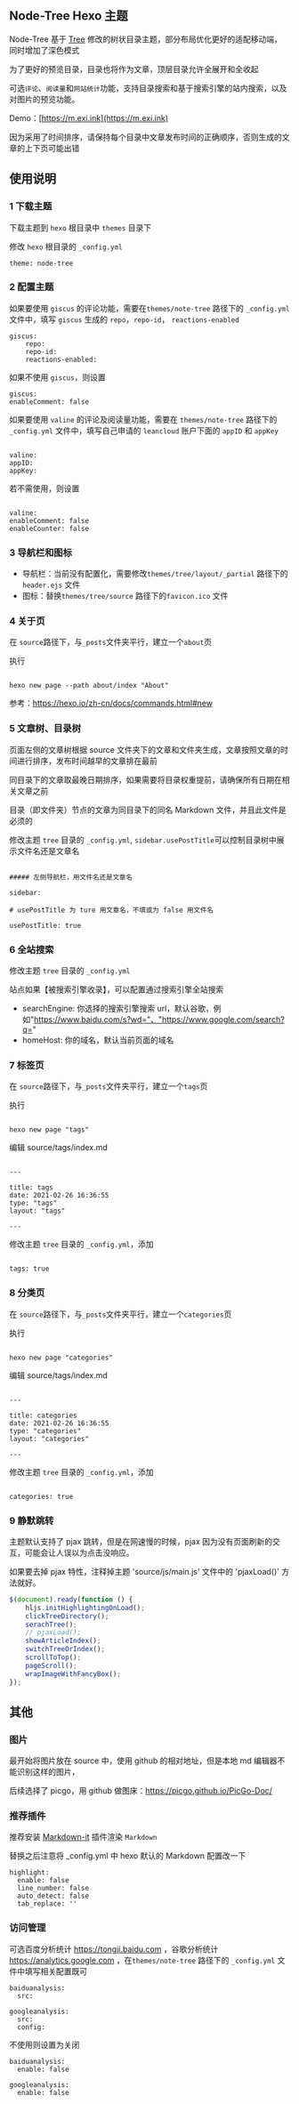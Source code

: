 ## Node-Tree Hexo 主题

Node-Tree 基于 [Tree](https://github.com/wujun234/hexo-theme-tree) 修改的树状目录主题，部分布局优化更好的适配移动端，同时增加了深色模式

为了更好的预览目录，目录也将作为文章，顶层目录允许全展开和全收起

可选`评论`、`阅读量`和`网站统计`功能，支持目录搜索和基于搜索引擎的站内搜索，以及对图片的预览功能。

Demo：[https://m.exi.ink](https://m.exi.ink)

因为采用了时间排序，请保持每个目录中文章发布时间的正确顺序，否则生成的文章的上下页可能出错

## 使用说明

### 1 下载主题

下载主题到 `hexo` 根目录中 `themes` 目录下

修改 `hexo` 根目录的 `_config.yml`

```
theme: node-tree
```

### 2 配置主题

如果要使用 `giscus` 的评论功能，需要在`themes/note-tree` 路径下的 `_config.yml` 文件中，填写 `giscus` 生成的 `repo`，`repo-id`， `reactions-enabled`

```
giscus:
    repo:
    repo-id:
    reactions-enabled:
```

如果不使用 `giscus`，则设置

```
giscus:
enableComment: false

```

如果要使用 `valine` 的评论及阅读量功能，需要在 `themes/note-tree` 路径下的 `_config.yml` 文件中，填写自己申请的 `leancloud` 账户下面的 `appID` 和 `appKey`

```

valine:
appID:
appKey:

```

若不需使用，则设置

```

valine:
enableComment: false
enableCounter: false

```

### 3 导航栏和图标

- 导航栏：当前没有配置化，需要修改`themes/tree/layout/_partial` 路径下的 `header.ejs` 文件
- 图标：替换`themes/tree/source` 路径下的`favicon.ico` 文件

### 4 关于页

在 `source`路径下，与`_posts`文件夹平行，建立一个`about`页

执行

```

hexo new page --path about/index "About"

```

参考：https://hexo.io/zh-cn/docs/commands.html#new

### 5 文章树、目录树

页面左侧的文章树根据 source 文件夹下的文章和文件夹生成，文章按照文章的时间进行排序，发布时间越早的文章排在最前

同目录下的文章取最晚日期排序，如果需要将目录权重提前，请确保所有日期在相关文章之前

目录（即文件夹）节点的文章为同目录下的同名 Markdown 文件，并且此文件是必须的

修改主题 `tree` 目录的 `_config.yml`, `sidebar.usePostTitle`可以控制目录树中展示文件名还是文章名

```

##### 左侧导航栏，用文件名还是文章名

sidebar:

# usePostTitle 为 ture 用文章名，不填或为 false 用文件名

usePostTitle: true

```

### 6 全站搜索

修改主题 `tree` 目录的 `_config.yml`

站点如果【被搜索引擎收录】，可以配置通过搜索引擎全站搜索

- searchEngine: 你选择的搜索引擎搜索 url，默认谷歌，例如"https://www.baidu.com/s?wd="、"https://www.google.com/search?q="
- homeHost: 你的域名，默认当前页面的域名

### 7 标签页

在 `source`路径下，与`_posts`文件夹平行，建立一个`tags`页

执行

```

hexo new page "tags"

```

编辑 source/tags/index.md

```

---

title: tags
date: 2021-02-26 16:36:55
type: "tags"
layout: "tags"

---

```

修改主题 `tree` 目录的 `_config.yml`，添加

```

tags: true

```

### 8 分类页

在 `source`路径下，与`_posts`文件夹平行，建立一个`categories`页

执行

```

hexo new page "categories"

```

编辑 source/tags/index.md

```

---

title: categories
date: 2021-02-26 16:36:55
type: "categories"
layout: "categories"

---

```

修改主题 `tree` 目录的 `_config.yml`，添加

```

categories: true

```

### 9 静默跳转

主题默认支持了 pjax 跳转，但是在网速慢的时候，pjax 因为没有页面刷新的交互，可能会让人误以为点击没响应。

如果要去掉 pjax 特性，注释掉主题 'source/js/main.js' 文件中的 'pjaxLoad()' 方法就好。

```js
$(document).ready(function () {
	hljs.initHighlightingOnLoad();
	clickTreeDirectory();
	serachTree();
	// pjaxLoad();
	showArticleIndex();
	switchTreeOrIndex();
	scrollToTop();
	pageScroll();
	wrapImageWithFancyBox();
});
```

## 其他

### 图片

最开始将图片放在 source 中，使用 github 的相对地址，但是本地 md 编辑器不能识别这样的图片，

后续选择了 picgo，用 github 做图床：https://picgo.github.io/PicGo-Doc/

### 推荐插件

推荐安装 [Markdown-it](https://github.com/markdown-it/markdown-it) 插件渲染 `Markdown`

替换之后注意将 \_config.yml 中 hexo 默认的 Markdown 配置改一下

```
highlight:
  enable: false
  line_number: false
  auto_detect: false
  tab_replace: ''
```

### 访问管理

可选百度分析统计 https://tongji.baidu.com ，谷歌分析统计 https://analytics.google.com ，在`themes/note-tree` 路径下的 `_config.yml` 文件中填写相关配置既可

```
baiduanalysis:
  src:

googleanalysis:
  src:
  config:
```

不使用则设置为关闭

```
baiduanalysis:
  enable: false

googleanalysis:
  enable: false
```
